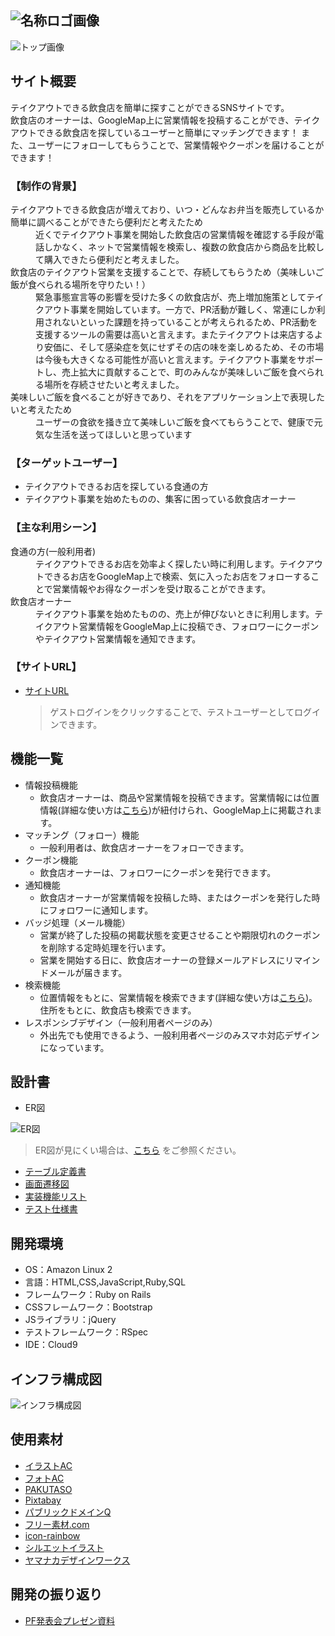 ![名称ロゴ画像](https://user-images.githubusercontent.com/102851643/179893133-7a3f743c-488d-4883-91df-6b2661bc4387.png)
---
![トップ画像](https://user-images.githubusercontent.com/102851643/179878459-8de0615a-b263-4745-9e19-c3ef2ee8ac8c.png)

## サイト概要
テイクアウトできる飲食店を簡単に探すことができるSNSサイトです。<br>
飲食店のオーナーは、GoogleMap上に営業情報を投稿することができ、テイクアウトできる飲食店を探しているユーザーと簡単にマッチングできます！
また、ユーザーにフォローしてもらうことで、営業情報やクーポンを届けることができます！

### 【制作の背景】
<dl>
  <dt>テイクアウトできる飲食店が増えており、いつ・どんなお弁当を販売しているか簡単に調べることができたら便利だと考えたため</dt>
  <dd>近くでテイクアウト事業を開始した飲食店の営業情報を確認する手段が電話しかなく、ネットで営業情報を検索し、複数の飲食店から商品を比較して購入できたら便利だと考えました。</dd>

  <dt>飲食店のテイクアウト営業を支援することで、存続してもらうため（美味しいご飯が食べられる場所を守りたい！）</dt>
  <dd>緊急事態宣言等の影響を受けた多くの飲食店が、売上増加施策としてテイクアウト事業を開始しています。一方で、PR活動が難しく、常連にしか利用されないといった課題を持っていることが考えられるため、PR活動を支援するツールの需要は高いと言えます。またテイクアウトは来店するより安価に、そして感染症を気にせずその店の味を楽しめるため、その市場は今後も大きくなる可能性が高いと言えます。テイクアウト事業をサポートし、売上拡大に貢献することで、町のみんなが美味しいご飯を食べられる場所を存続させたいと考えました。</dd>

  <dt>美味しいご飯を食べることが好きであり、それをアプリケーション上で表現したいと考えたため</dt>
  <dd>ユーザーの食欲を掻き立て美味しいご飯を食べてもらうことで、健康で元気な生活を送ってほしいと思っています</dd>
</dl>

### 【ターゲットユーザー】
- テイクアウトできるお店を探している食通の方
- テイクアウト事業を始めたものの、集客に困っている飲食店オーナー

### 【主な利用シーン】
<dl>
  <dt>食通の方(一般利用者)</dt>
  <dd>テイクアウトできるお店を効率よく探したい時に利用します。テイクアウトできるお店をGoogleMap上で検索、気に入ったお店をフォローすることで営業情報やお得なクーポンを受け取ることができます。</dd>
  <dt>飲食店オーナー</dt>
  <dd>テイクアウト事業を始めたものの、売上が伸びないときに利用します。テイクアウト営業情報をGoogleMap上に投稿でき、フォロワーにクーポンやテイクアウト営業情報を通知できます。</dd>
</dl>

### 【サイトURL】
- [サイトURL](https://bentoeats.net/)
  > ゲストログインをクリックすることで、テストユーザーとしてログインできます。

## 機能一覧
- 情報投稿機能
  * 飲食店オーナーは、商品や営業情報を投稿できます。営業情報には位置情報(詳細な使い方は[こちら](https://speakerdeck.com/shinchan12345678/yin-shi-dian-onashi-ifang-suraito))が紐付けられ、GoogleMap上に掲載されます。
- マッチング（フォロー）機能
  * 一般利用者は、飲食店オーナーをフォローできます。
- クーポン機能
  * 飲食店オーナーは、フォロワーにクーポンを発行できます。
- 通知機能
  * 飲食店オーナーが営業情報を投稿した時、またはクーポンを発行した時にフォロワーに通知します。
- バッジ処理（メール機能）
  * 営業が終了した投稿の掲載状態を変更させることや期限切れのクーポンを削除する定時処理を行います。
  * 営業を開始する日に、飲食店オーナーの登録メールアドレスにリマインドメールが届きます。
- 検索機能
  * 位置情報をもとに、営業情報を検索できます(詳細な使い方は[こちら](https://speakerdeck.com/shinchan12345678/webapurimatupufalseshi-ifang-ban-li-yong-zhe-yong))。住所をもとに、飲食店も検索できます。
- レスポンシブデザイン（一般利用者ページのみ）
  * 外出先でも使用できるよう、一般利用者ページのみスマホ対応デザインになっています。

## 設計書
- ER図

![ER図](https://user-images.githubusercontent.com/102851643/179388943-49b33060-1d28-430e-b3e4-0e5bedf6caf1.jpg)
  >ER図が見にくい場合は、[こちら](https://drive.google.com/file/d/190SQWqajMvwmHvLalG3qwr6rYdJWSofj/view?usp=sharing) をご参照ください。
- [テーブル定義書](https://docs.google.com/spreadsheets/d/18Yz6ZwXigmcGdX10d_hcda0BXtH84INP/edit#gid=756628059)
- [画面遷移図](https://app.diagrams.net/#G1Nx-DLpkUmvxsOb35LBmMwi-6tPtv8VAF)
- [実装機能リスト](https://docs.google.com/spreadsheets/d/1-tDZI9Rpfst4rsdmH9qJW98YLsRyt5mre5MyCzAXBeE/edit#gid=1898975908)
- [テスト仕様書](https://docs.google.com/spreadsheets/d/1QgoErg15MSbFttV0-vBXiY01oHu-2CYr/edit#gid=547097470)


## 開発環境
- OS：Amazon Linux 2
- 言語：HTML,CSS,JavaScript,Ruby,SQL
- フレームワーク：Ruby on Rails
- CSSフレームワーク：Bootstrap
- JSライブラリ：jQuery
- テストフレームワーク：RSpec
- IDE：Cloud9

## インフラ構成図
![インフラ構成図](https://user-images.githubusercontent.com/102851643/179396327-40c6edfd-30f4-4be1-8d90-43f26c4781ed.jpg)

## 使用素材
- [イラストAC](https://www.ac-illust.com/)
- [フォトAC](https://en.photo-ac.com/)
- [PAKUTASO](https://www.pakutaso.com/)
- [Pixtabay](https://pixabay.com/ja/)
- [パブリックドメインQ](https://publicdomainq.net/)
- [フリー素材.com](https://free-materials.com/)
- [icon-rainbow](https://icon-rainbow.com/)
- [シルエットイラスト](https://www.silhouette-illust.com/)
- [ヤマナカデザインワークス](http://ymnk-design.com/12-2/)

## 開発の振り返り
- [PF発表会プレゼン資料](https://speakerdeck.com/shinchan12345678/kai-fa-zhen-rifan-ri)

